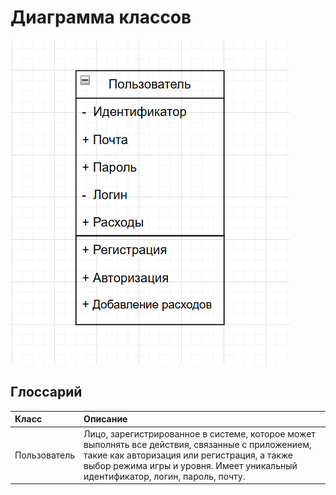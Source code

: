 # Диаграмма классов

![Профиль пользователя](images/class.jpg)

## Глоссарий

| Класс        | Описание                                                                                                                                                           |
|:-------------|:-------------------------------------------------------------------------------------------------------------------------------------------------------------------|
| Пользователь | Лицо, зарегистрированное в системе, которое может выполнять все действия, связанные с приложением, такие как авторизация или регистрация, а также выбор режима игры и уровня. Имеет уникальный идентификатор, логин, пароль, почту. |

